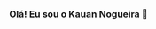 ### Olá! Eu sou o Kauan Nogueira 👋

<!--
**Kauan-Nogueira/Kauan-Nogueira** is a ✨ _special_ ✨ repository because its `README.md` (this file) appears on your GitHub profile.

<div align="center">
  <a href="https://github.com/Kauan-Nogueira">
  <img height="180em" src="https://github-readme-stats.vercel.app/api?username=Kauan-Nogueira&show_icons=true&theme=dracula&include_all_commits=true&count_private=true"/>
</div>

 ## Total de Visitas no perfil :detective: <br>
 <p align="center"> 
   <img alingn="center" src="https://profile-counter.glitch.me/Kauan-Nogueira/count.svg" />
 </p>
